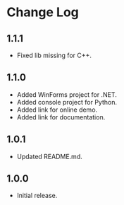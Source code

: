 # Change Log
## 1.1.1
- Fixed lib missing for C++.

## 1.1.0
- Added WinForms project for .NET.
- Added console project for Python.
- Added link for online demo.
- Added link for documentation.

## 1.0.1

- Updated README.md.

## 1.0.0

- Initial release.
